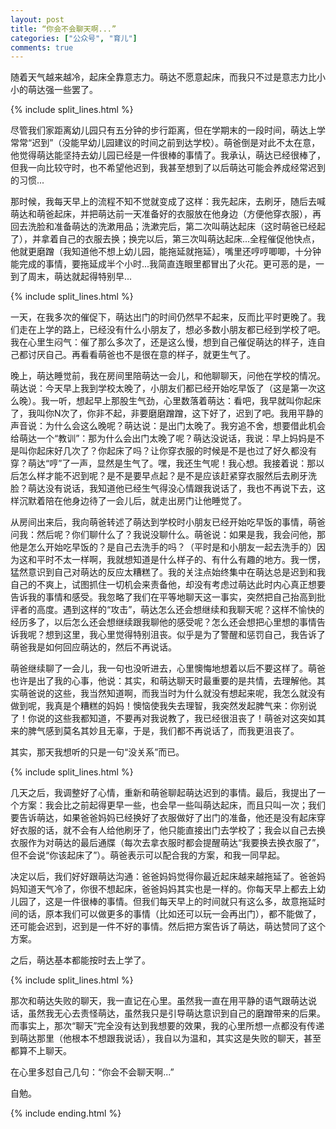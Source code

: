 ```yaml
---
layout: post
title: “你会不会聊天啊...”
categories: ["公众号", "育儿"]
comments: true
---
```


随着天气越来越冷，起床全靠意志力。萌达不愿意起床，而我只不过是意志力比小小的萌达强一些罢了。

<!--more-->

{% include split_lines.html %}

尽管我们家距离幼儿园只有五分钟的步行距离，但在学期末的一段时间，萌达上学常常“迟到”（没能早幼儿园建议的时间之前到达学校）。萌爸倒是对此不太在意，他觉得萌达能坚持去幼儿园已经是一件很棒的事情了。我承认，萌达已经很棒了，但我一向比较守时，也不希望他迟到，我甚至想到了以后萌达可能会养成经常迟到的习惯...

那时候，我每天早上的流程不知不觉就变成了这样：我先起床，去刷牙，随后去喊萌达和萌爸起床，并把萌达前一天准备好的衣服放在他身边（方便他穿衣服），再回去洗脸和准备萌达的洗漱用品；洗漱完后，第二次叫萌达起床（这时萌爸已经起了），并拿着自己的衣服去换；换完以后，第三次叫萌达起床...全程催促他快点，他就更磨蹭（我知道他不想上幼儿园，能拖延就拖延），嘴里还哼哼唧唧，十分钟能完成的事情，要拖延成半个小时...我简直连眼里都冒出了火花。更可恶的是，一到了周末，萌达就起得特别早...

{% include split_lines.html %}

一天，在我多次的催促下，萌达出门的时间仍然早不起来，反而比平时更晚了。我们走在上学的路上，已经没有什么小朋友了，想必多数小朋友都已经到学校了吧。我在心里生闷气：催了那么多次了，还是这么慢，想到自己催促萌达的样子，连自己都讨厌自己。再看看萌爸也不是很在意的样子，就更生气了。

晚上，萌达睡觉前，我在房间里陪萌达一会儿，和他聊聊天，问他在学校的情况。萌达说：今天早上我到学校太晚了，小朋友们都已经开始吃早饭了（这是第一次这么晚）。我一听，想起早上那股生气劲，心里数落着萌达：看吧，我早就叫你起床了，我叫你N次了，你非不起，非要磨磨蹭蹭，这下好了，迟到了吧。我用平静的声音说：为什么会这么晚呢？萌达说：是出门太晚了。我穷追不舍，想要借此机会给萌达一个“教训”：那为什么会出门太晚了呢？萌达没说话，我说：早上妈妈是不是叫你起床好几次了？你起床了吗？让你穿衣服的时候是不是也过了好久都没有穿？萌达“哼”了一声，显然是生气了。嘿，我还生气呢！我心想。我接着说：那以后怎么样才能不迟到呢？是不是要早点起？是不是应该赶紧穿衣服然后去刷牙洗脸？萌达没有说话，我知道他已经生气得没心情跟我说话了，我也不再说下去，这样沉默着陪在他身边待了一会儿后，就走出房门让他睡觉了。

从房间出来后，我向萌爸转述了萌达到学校时小朋友已经开始吃早饭的事情，萌爸问我：然后呢？你们聊什么了？我说没聊什么。萌爸说：如果是我，我会问他，那他是怎么开始吃早饭的？是自己去洗手的吗？（平时是和小朋友一起去洗手的）因为这和平时不太一样啊，我就想知道是什么样子的、有什么有趣的地方。我一愣，猛然意识到自己对萌达的反应太糟糕了。我的关注点始终集中在萌达总是迟到和我自己的不爽上，试图抓住一切机会来责备他，却没有考虑过萌达此时内心真正想要告诉我的事情和感受。我忽略了我们在平等地聊天这一事实，突然把自己抬高到批评者的高度。遇到这样的“攻击”，萌达怎么还会想继续和我聊天呢？这样不愉快的经历多了，以后怎么还会想继续跟我聊他的感受呢？怎么还会想把心里想的事情告诉我呢？想到这里，我心里觉得特别沮丧。似乎是为了警醒和惩罚自己，我告诉了萌爸我是如何回应萌达的，然后不再说话。

萌爸继续聊了一会儿，我一句也没听进去，心里懊悔地想着以后不要这样了。萌爸也许是出了我的心事，他说：其实，和萌达聊天时最重要的是共情，去理解他。其实萌爸说的这些，我当然知道啊，而我当时为什么就没有想起来呢，我怎么就没有做到呢，我真是个糟糕的妈妈！懊恼使我失去理智，我突然发起脾气来：你别说了！你说的这些我都知道，不要再对我说教了，我已经很沮丧了！萌爸对这突如其来的脾气感到莫名其妙且无辜，于是，我们都不再说话了，而我更沮丧了。

其实，那天我想听的只是一句“没关系”而已。

{% include split_lines.html %}

几天之后，我调整好了心情，重新和萌爸聊起萌达迟到的事情。最后，我提出了一个方案：我会比之前起得更早一些，也会早一些叫萌达起床，而且只叫一次；我们要告诉萌达，如果爸爸妈妈已经换好了衣服做好了出门的准备，他还是没有起床穿好衣服的话，就不会有人给他刷牙了，他只能直接出门去学校了；我会以自己去换衣服作为对萌达的最后通牒（每次去拿衣服时都会提醒萌达“我要换去换衣服了”，但不会说“你该起床了”）。萌爸表示可以配合我的方案，和我一同早起。

决定以后，我们好好跟萌达沟通：爸爸妈妈觉得你最近起床越来越拖延了。爸爸妈妈知道天气冷了，你很不想起床，爸爸妈妈其实也是一样的。你每天早上都去上幼儿园了，这是一件很棒的事情。但我们每天早上的时间就只有这么多，故意拖延时间的话，原本我们可以做更多的事情（比如还可以玩一会再出门），都不能做了，还可能会迟到，迟到是一件不好的事情。然后把方案告诉了萌达，萌达赞同了这个方案。

之后，萌达基本都能按时去上学了。

{% include split_lines.html %}

那次和萌达失败的聊天，我一直记在心里。虽然我一直在用平静的语气跟萌达说话，虽然我无心去责怪萌达，虽然我只是引导萌达意识到自己的磨蹭带来的后果。而事实上，那次“聊天”完全没有达到我想要的效果，我的心里所想一点都没有传递到萌达那里（他根本不想跟我说话），我自以为温和，其实这是失败的聊天，甚至都算不上聊天。

在心里多怼自己几句：“你会不会聊天啊...”

自勉。

{% include ending.html %}
